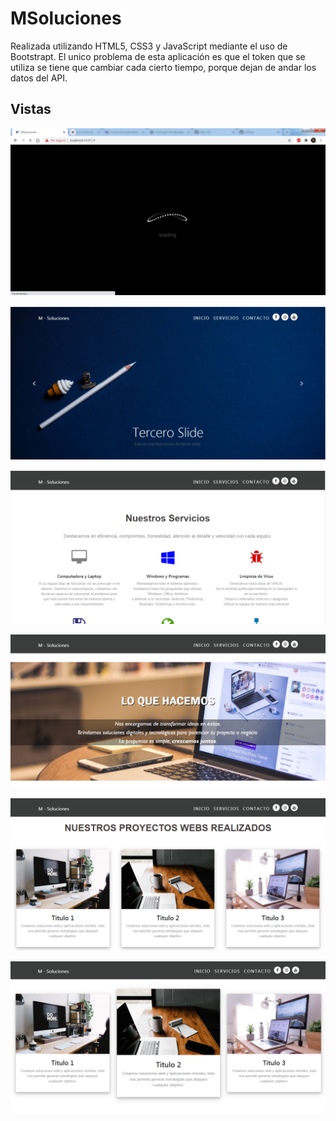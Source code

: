 # MSoluciones
Realizada utilizando HTML5, CSS3 y JavaScript mediante el uso de Bootstrapt.
El unico problema de esta aplicación es que el token que se utiliza se tiene que cambiar cada cierto tiempo, porque dejan de andar los datos del API.

## Vistas
 ![Web](Vistas/6.png)
 
 
 ![Web](Vistas/1.PNG)


 ![Web](Vistas/2.PNG)


 ![Web](Vistas/3.PNG)
 
 
 ![Web](Vistas/4.PNG)
 
 
 ![Web](Vistas/5.png)
  
